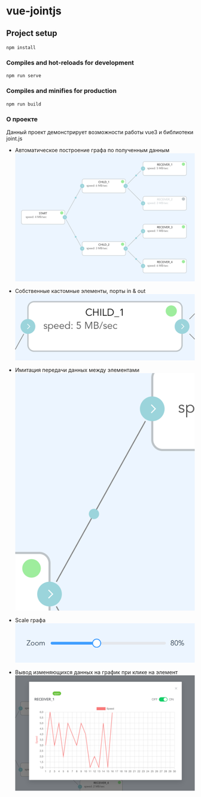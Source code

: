 # vue-jointjs

## Project setup

```
npm install
```

### Compiles and hot-reloads for development

```
npm run serve
```

### Compiles and minifies for production

```
npm run build
```

### О проекте

Данный проект демонстрирует возможности работы vue3 и библиотеки joint.js

- Автоматическое построение графа по полученным данным
![graph](docs/graph.png?)

- Собственные кастомные элементы, порты in & out
![element](docs/element.png?)

- Имитация передачи данных между элементами
![links](docs/links.png?)

- Scale графа
![scale](docs/scale.png?)

- Вывод изменяющихся данных на график при клике на элемент
![chart](docs/chart.png?)


